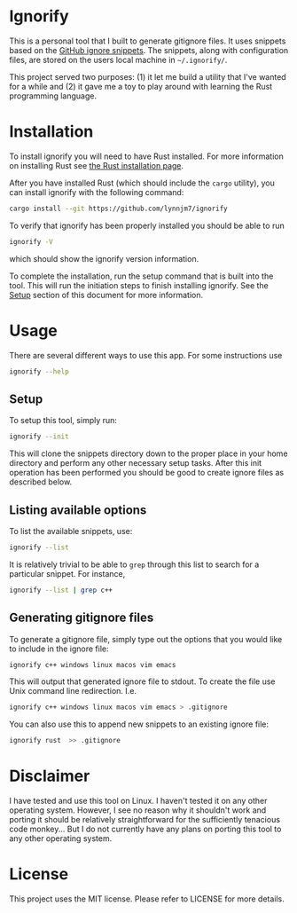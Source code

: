 Ignorify
========
This is a personal tool that I built to generate gitignore files. It uses snippets 
based on the [GitHub ignore snippets](https://github.com/lynnjm7/gitignore).
The snippets, along with configuration files, are stored on the users local machine 
in `~/.ignorify/`. 

This project served two purposes: (1) it let me build a utility that I've wanted 
for a while and (2) it gave me a toy to play around with learning the Rust programming
language.

# Installation 
To install ignorify you will need to have Rust installed. For more information on
installing Rust see [the Rust installation page](https://www.rust-lang.org/en-US/install.html).

After you have installed Rust (which should include the `cargo` utility), you can 
install ignorify with the following command:

```bash
cargo install --git https://github.com/lynnjm7/ignorify
```

To verify that ignorify has been properly installed you should be able to run 

```bash
ignorify -V
```

which should show the ignorify version information.

To complete the installation, run the setup command that is built into the tool.
This will run the initiation steps to finish installing ignorify. See the 
[Setup](#setup) section of this document for more information.

# Usage
There are several different ways to use this app. For some instructions use

```bash
ignorify --help
```

## Setup
To setup this tool, simply run:

```bash
ignorify --init
```

This will clone the snippets directory down to the proper place in your home directory
and perform any other necessary setup tasks. After this init operation has been performed
you should be good to create ignore files as described below.

## Listing available options
To list the available snippets, use: 

```bash
ignorify --list
```

It is relatively trivial to be able to `grep` through this list to search 
for a particular snippet. For instance, 

```bash
ignorify --list | grep c++
```

## Generating gitignore files
To generate a gitignore file, simply type out the options that you would 
like to include in the ignore file: 

```bash
ignorify c++ windows linux macos vim emacs 
```

This will output that generated ignore file to stdout. To create the file 
use Unix command line redirection. I.e. 

```bash
ignorify c++ windows linux macos vim emacs > .gitignore
```

You can also use this to append new snippets to an existing ignore file: 

```bash
ignorify rust  >> .gitignore 
```

# Disclaimer
I have tested and use this tool on Linux. I haven't tested it on any other operating 
system. However, I see no reason why it shouldn't work and porting it should be relatively
straightforward for the sufficiently tenacious code monkey... But I do not currently have any plans 
on porting this tool to any other operating system.

# License
This project uses the MIT license. Please refer to LICENSE for more details. 

